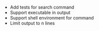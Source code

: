 * Add tests for search command
* Support executable in output
* Support shell environment for command
* Limit output to n lines
